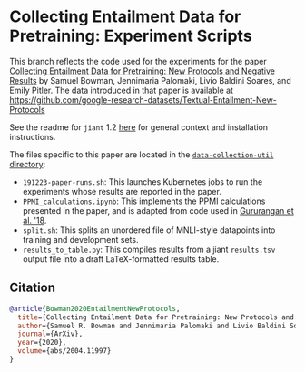 # Collecting Entailment Data for Pretraining: Experiment Scripts

This branch reflects the code used for the experiments for the paper [Collecting Entailment Data for Pretraining: New Protocols and Negative Results](https://arxiv.org/abs/2004.11997) by Samuel Bowman, Jennimaria Palomaki, Livio Baldini Soares, and Emily Pitler. The data introduced in that paper is available at https://github.com/google-research-datasets/Textual-Entailment-New-Protocols

See the readme for `jiant` 1.2 [here](https://github.com/nyu-mll/jiant/tree/80845ba417bbe6c3b2f7b1ab255a9452c4a3d780) for general context and installation instructions. 

The files specific to this paper are located in the [`data-collection-util` directory](https://github.com/nyu-mll/jiant/tree/nli-data/data-collection-util):

- `191223-paper-runs.sh`: This launches Kubernetes jobs to run the experiments whose results are reported in the paper.
- `PPMI_calculations.ipynb`: This implements the PPMI calculations presented in the paper, and is adapted from code used in [Gururangan et al. '18](https://www.aclweb.org/anthology/N18-2017/).
- `split.sh`: This splits an unordered file of MNLI-style datapoints into training and development sets.
- `results_to_table.py`: This compiles results from a jiant `results.tsv` output file into a draft LaTeX-formatted results table.

## Citation

```bibtex
@article{Bowman2020EntailmentNewProtocols,
  title={Collecting Entailment Data for Pretraining: New Protocols and Negative Results},
  author={Samuel R. Bowman and Jennimaria Palomaki and Livio Baldini Soares and Emily Pitler},
  journal={ArXiv},
  year={2020},
  volume={abs/2004.11997}
}
```
